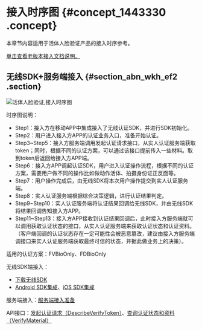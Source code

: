 # 接入时序图 {#concept_1443330 .concept}

本章节内容适用于活体人脸验证产品的接入时序参考。

[单击查看老版本接入文档说明。](../../../../cn.zh-CN/产品简介/旧文档（隐藏）/老版本接入文档说明.md#)

## 无线SDK+服务端接入 {#section_abn_wkh_ef2 .section}

![活体人脸验证,接入时序图](http://static-aliyun-doc.oss-cn-hangzhou.aliyuncs.com/assets/img/1148216/156569000054260_zh-CN.png)

时序图说明：

-   Step1：接入方在移动APP中集成接入了无线认证SDK，并进行SDK初始化。
-   Step2：用户进入接入方APP的认证业务入口，准备开始认证。
-   Step3~Step5：接入方服务端调用发起认证请求接口，从实人认证服务端获取token；同时，根据不同的认证方案，可以通过该接口提前传入一些材料。取到token后返回给接入方APP端。
-   Step6：接入方APP调起认证SDK，用户进入认证操作流程，根据不同的认证方案，需要用户做不同的操作比如做动作活体、拍摄身份证正反面等。
-   Step7：用户操作完成后，由无线SDK将本次用户操作提交到实人认证服务端。
-   Step8：实人认证服务端根据综合决策逻辑，进行认证结果判定。
-   Step9~Step10：实人认证服务端将认证结果回调给无线SDK，并由无线SDK将结果回调告知接入方APP。
-   Step11~Step13：接入方APP接收到认证结果回调后，此时接入方服务端就可以调用获取认证状态的接口，从实人认证服务端来获取认证状态和认证资料。（客户端回调的认证状态存在一定可能性会被恶意篡改，建议由接入方服务端调接口来实人认证服务端获取最终可信的状态，并据此做业务上的决策）。

适用的认证方案：FVBioOnly、FDBioOnly

无线SDK端接入：

-   [下载无线SDK](cn.zh-CN/活体人脸验证/集成指南/无线SDK接入/下载无线SDK.md#)
-   [Android SDK集成](https://help.aliyun.com/document_detail/128362.htm)、[iOS SDK集成](https://help.aliyun.com/document_detail/128363.htm)

服务端接入：[服务端接入准备](cn.zh-CN/活体人脸验证/集成指南/服务端接入/服务端接入准备.md#)

API接口：[发起认证请求（DescribeVerifyToken）](cn.zh-CN/活体人脸验证/集成指南/服务端接入/发起认证请求接口.md#)、[查询认证状态和资料（VerifyMaterial）](cn.zh-CN/活体人脸验证/集成指南/服务端接入/查询认证结果接口.md#)

